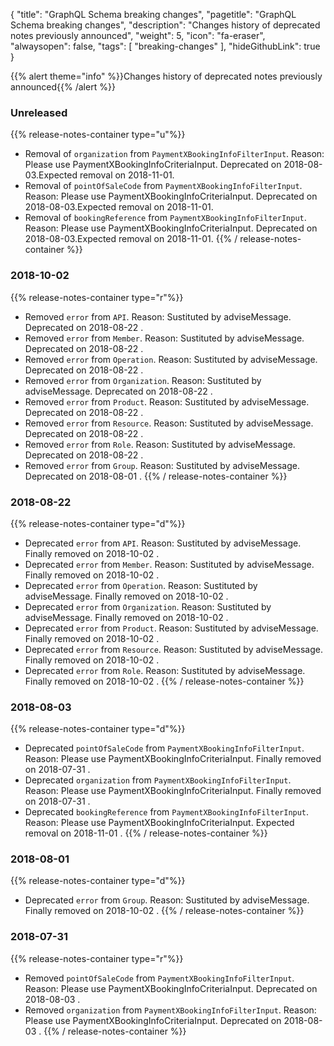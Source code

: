 {
	"title": "GraphQL Schema breaking changes",
	"pagetitle": "GraphQL Schema breaking changes",
	"description": "Changes history of deprecated notes previously announced",
	"weight": 5,
	"icon": "fa-eraser",
	"alwaysopen": false,
	"tags": [
		"breaking-changes"
	],
	"hideGithubLink": true
}

{{% alert theme="info" %}}Changes history of deprecated notes previously announced{{% /alert %}}

### Unreleased
{{% release-notes-container type="u"%}}
- Removal of `organization` from `PaymentXBookingInfoFilterInput`. Reason: Please use PaymentXBookingInfoCriteriaInput.  Deprecated on 2018-08-03.Expected removal on 2018-11-01.
- Removal of `pointOfSaleCode` from `PaymentXBookingInfoFilterInput`. Reason: Please use PaymentXBookingInfoCriteriaInput.  Deprecated on 2018-08-03.Expected removal on 2018-11-01.
- Removal of `bookingReference` from `PaymentXBookingInfoFilterInput`. Reason: Please use PaymentXBookingInfoCriteriaInput.  Deprecated on 2018-08-03.Expected removal on 2018-11-01.
{{% / release-notes-container %}}
### 2018-10-02
{{% release-notes-container type="r"%}}
- Removed `error` from `API`. Reason: Sustituted by adviseMessage. Deprecated on 2018-08-22 .
- Removed `error` from `Member`. Reason: Sustituted by adviseMessage. Deprecated on 2018-08-22 .
- Removed `error` from `Operation`. Reason: Sustituted by adviseMessage. Deprecated on 2018-08-22 .
- Removed `error` from `Organization`. Reason: Sustituted by adviseMessage. Deprecated on 2018-08-22 .
- Removed `error` from `Product`. Reason: Sustituted by adviseMessage. Deprecated on 2018-08-22 .
- Removed `error` from `Resource`. Reason: Sustituted by adviseMessage. Deprecated on 2018-08-22 .
- Removed `error` from `Role`. Reason: Sustituted by adviseMessage. Deprecated on 2018-08-22 .
- Removed `error` from `Group`. Reason: Sustituted by adviseMessage. Deprecated on 2018-08-01 .
{{% / release-notes-container %}}
### 2018-08-22
{{% release-notes-container type="d"%}}
- Deprecated `error` from `API`. Reason: Sustituted by adviseMessage. Finally removed on 2018-10-02 .
- Deprecated `error` from `Member`. Reason: Sustituted by adviseMessage. Finally removed on 2018-10-02 .
- Deprecated `error` from `Operation`. Reason: Sustituted by adviseMessage. Finally removed on 2018-10-02 .
- Deprecated `error` from `Organization`. Reason: Sustituted by adviseMessage. Finally removed on 2018-10-02 .
- Deprecated `error` from `Product`. Reason: Sustituted by adviseMessage. Finally removed on 2018-10-02 .
- Deprecated `error` from `Resource`. Reason: Sustituted by adviseMessage. Finally removed on 2018-10-02 .
- Deprecated `error` from `Role`. Reason: Sustituted by adviseMessage. Finally removed on 2018-10-02 .
{{% / release-notes-container %}}
### 2018-08-03
{{% release-notes-container type="d"%}}
- Deprecated `pointOfSaleCode` from `PaymentXBookingInfoFilterInput`. Reason: Please use PaymentXBookingInfoCriteriaInput. Finally removed on 2018-07-31 .
- Deprecated `organization` from `PaymentXBookingInfoFilterInput`. Reason: Please use PaymentXBookingInfoCriteriaInput. Finally removed on 2018-07-31 .
- Deprecated `bookingReference` from `PaymentXBookingInfoFilterInput`. Reason: Please use PaymentXBookingInfoCriteriaInput. Expected removal on 2018-11-01 .
{{% / release-notes-container %}}
### 2018-08-01
{{% release-notes-container type="d"%}}
- Deprecated `error` from `Group`. Reason: Sustituted by adviseMessage. Finally removed on 2018-10-02 .
{{% / release-notes-container %}}
### 2018-07-31
{{% release-notes-container type="r"%}}
- Removed `pointOfSaleCode` from `PaymentXBookingInfoFilterInput`. Reason: Please use PaymentXBookingInfoCriteriaInput. Deprecated on 2018-08-03 .
- Removed `organization` from `PaymentXBookingInfoFilterInput`. Reason: Please use PaymentXBookingInfoCriteriaInput. Deprecated on 2018-08-03 .
{{% / release-notes-container %}}